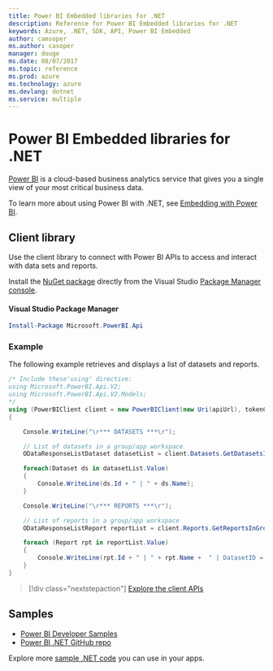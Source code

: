 ```yaml
---
title: Power BI Embedded libraries for .NET
description: Reference for Power BI Embedded libraries for .NET
keywords: Azure, .NET, SDK, API, Power BI Embedded
author: camsoper
ms.author: casoper
manager: douge
ms.date: 08/07/2017
ms.topic: reference
ms.prod: azure
ms.technology: azure
ms.devlang: dotnet
ms.service: multiple
---
```


# Power BI Embedded libraries for .NET

[Power BI](https://powerbi.microsoft.com/) is a cloud-based business analytics service that gives you a single view of your most critical business data.

To learn more about using Power BI with .NET, see [Embedding with Power BI](https://powerbi.microsoft.com/en-us/documentation/powerbi-developer-embedding/).

## Client library

Use the client library to connect with Power BI APIs to access and interact with data sets and reports.

Install the [NuGet package](https://www.nuget.org/packages/Microsoft.PowerBI.Api) directly from the Visual Studio [Package Manager console][PackageManager].

#### Visual Studio Package Manager

```powershell
Install-Package Microsoft.PowerBI.Api
```

### Example

The following example retrieves and displays a list of datasets and reports.

```csharp
/* Include these'using' directive:
using Microsoft.PowerBI.Api.V2;
using Microsoft.PowerBI.Api.V2.Models;
*/
using (PowerBIClient client = new PowerBIClient(new Uri(apiUrl), tokenCredentials))
{

    Console.WriteLine("\r*** DATASETS ***\r");

    // List of datasets in a group/app workspace
    ODataResponseListDataset datasetList = client.Datasets.GetDatasetsInGroup(groupId);

    foreach(Dataset ds in datasetList.Value)
    {
        Console.WriteLine(ds.Id + " | " + ds.Name);
    }

    Console.WriteLine("\r*** REPORTS ***\r");

    // List of reports in a group/app workspace
    ODataResponseListReport reportList = client.Reports.GetReportsInGroup(groupId);

    foreach (Report rpt in reportList.Value)
    {
        Console.WriteLine(rpt.Id + " | " + rpt.Name +  " | DatasetID = " + rpt.DatasetId);
    }
}
```

> [!div class="nextstepaction"]
> [Explore the client APIs](https://powerbi.microsoft.com/documentation/powerbi-developer-rest-api-reference/)

## Samples

* [Power BI Developer Samples](https://github.com/Microsoft/PowerBI-Developer-Samples)
* [Power BI .NET GitHub repo](https://github.com/Microsoft/PowerBI-CSharp)

Explore more [sample .NET code](https://azure.microsoft.com/resources/samples/?platform=dotnet) you can use in your apps.

[PackageManager]: https://docs.microsoft.com/nuget/tools/package-manager-console
